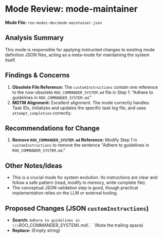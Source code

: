 # Mode Review: mode-maintainer

**Mode File:** `roo-modes-dev/mode-maintainer.json`

## Analysis Summary

This mode is responsible for applying instructed changes to existing mode definition JSON files, acting as a meta-mode for maintaining the system itself.

## Findings & Concerns

1.  **Obsolete File Reference:** The `customInstructions` contain one reference to the now-obsolete `ROO_COMMANDER_SYSTEM.md` file in Step 1: "Adhere to guidelines in `ROO_COMMANDER_SYSTEM.md`."
2.  **MDTM Alignment:** Excellent alignment. The mode correctly handles Task IDs, initializes and updates the specific task log file, and uses `attempt_completion` correctly.

## Recommendations for Change

1.  **Remove `ROO_COMMANDER_SYSTEM.md` Reference:** Modify Step 1 in `customInstructions` to remove the sentence "Adhere to guidelines in `ROO_COMMANDER_SYSTEM.md`."

## Other Notes/Ideas

*   This is a crucial mode for system evolution. Its instructions are clear and follow a safe pattern (read, modify in memory, write complete file).
*   The conceptual JSON validation step is good, though practical implementation relies on the LLM or external tooling.

## Proposed Changes (JSON `customInstructions`)

*   **Search:** `Adhere to guidelines in \\\`ROO_COMMANDER_SYSTEM\\.md\\\`. ` (Note the trailing space)
*   **Replace:** (Empty string)